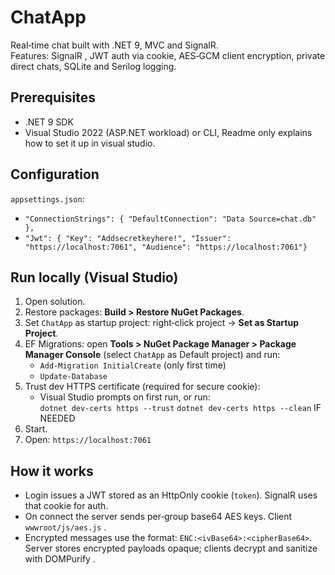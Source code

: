 # ChatApp

Real‑time chat built with .NET 9, MVC and SignalR.  
Features: SignalR , JWT auth via cookie, AES‑GCM client encryption, private direct chats, SQLite and Serilog logging.

## Prerequisites
- .NET 9 SDK
- Visual Studio 2022 (ASP.NET workload) or CLI, Readme only explains how to set it up in visual studio.

## Configuration
`appsettings.json`:
- `"ConnectionStrings": { "DefaultConnection": "Data Source=chat.db" },`
- `"Jwt": { "Key": "Addsecretkeyhere!", "Issuer": "https://localhost:7061", "Audience": "https://localhost:7061"}`

## Run locally (Visual Studio)
1. Open solution.
2. Restore packages: __Build > Restore NuGet Packages__.
3. Set `ChatApp` as startup project: right‑click project → __Set as Startup Project__.
4. EF Migrations: open __Tools > NuGet Package Manager > Package Manager Console__ (select `ChatApp` as Default project) and run:
   - `Add-Migration InitialCreate` (only first time)
   - `Update-Database`
5. Trust dev HTTPS certificate (required for secure cookie):
   - Visual Studio prompts on first run, or run:  
     `dotnet dev-certs https --trust`
     `dotnet dev-certs https --clean` IF NEEDED
6. Start.
7. Open: `https://localhost:7061`


## How it works
- Login issues a JWT stored as an HttpOnly cookie (`token`). SignalR uses that cookie for auth.
- On connect the server sends per‑group base64 AES keys. Client `wwwroot/js/aes.js` .
- Encrypted messages use the format: `ENC:<ivBase64>:<cipherBase64>`. Server stores encrypted payloads opaque; clients decrypt and sanitize with DOMPurify .

